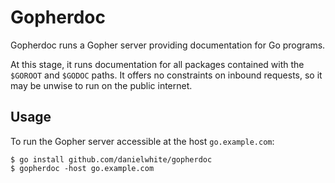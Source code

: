 # Gopherdoc

Gopherdoc runs a Gopher server providing documentation for Go programs.

At this stage, it runs documentation for all packages contained with
the `$GOROOT` and `$GODOC` paths. It offers no constraints on inbound
requests, so it may be unwise to run on the public internet.

## Usage

To run the Gopher server accessible at the host `go.example.com`:

```
$ go install github.com/danielwhite/gopherdoc
$ gopherdoc -host go.example.com
```
